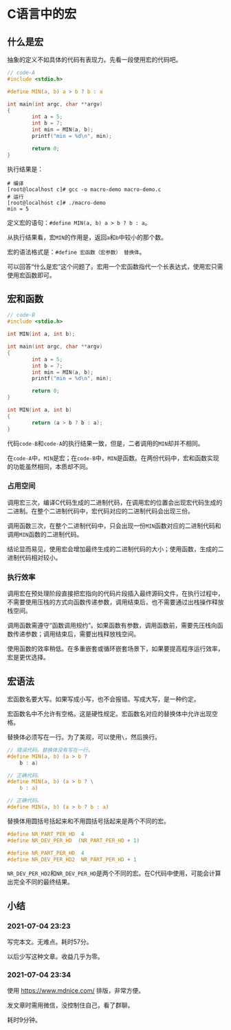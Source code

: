 # C语言中的宏

## 什么是宏

抽象的定义不如具体的代码有表现力。先看一段使用宏的代码吧。

```c
// code-A
#include <stdio.h>

#define MIN(a, b) a > b ? b : a

int main(int argc, char **argv)
{
        int a = 5;
        int b = 7;
        int min = MIN(a, b);
        printf("min = %d\n", min);

        return 0;
}
```

执行结果是：

```shell
# 编译
[root@localhost c]# gcc -o macro-demo macro-demo.c
# 运行
[root@localhost c]# ./macro-demo
min = 5
```

定义宏的语句：`#define MIN(a, b) a > b ? b : a`。

从执行结果看，宏`MIN`的作用是，返回`a`和`b`中较小的那个数。

宏的语法格式是：`#define 宏函数（宏参数） 替换体`。

可以回答“什么是宏”这个问题了。宏用一个宏函数指代一个长表达式，使用宏只需使用宏函数即可。

## 宏和函数

```C
// code-B
#include <stdio.h>

int MIN(int a, int b);

int main(int argc, char **argv)
{
        int a = 5;
        int b = 7;
        int min = MIN(a, b);
        printf("min = %d\n", min);

        return 0;
}

int MIN(int a, int b)
{
        return (a > b ? b : a);
}
```

代码`code-B`和`code-A`的执行结果一致，但是，二者调用的`MIN`却并不相同。

在`code-A`中，`MIN`是宏；在`code-B`中，`MIN`是函数。在两份代码中，宏和函数实现的功能虽然相同，本质却不同。

### 占用空间

调用宏三次，编译C代码生成的二进制代码，在调用宏的位置会出现宏代码生成的二进制。在整个二进制代码中，宏代码对应的二进制代码会出现三份。

调用函数三次，在整个二进制代码中，只会出现一份`MIN`函数对应的二进制代码和调用`MIN`函数的二进制代码。

结论显而易见，使用宏会增加最终生成的二进制代码的大小；使用函数，生成的二进制代码相对较小。

### 执行效率

调用宏在预处理阶段直接把宏指向的代码片段插入最终源码文件，在执行过程中，不需要使用压栈的方式向函数传递参数，调用结束后，也不需要通过出栈操作释放栈空间。

调用函数需遵守“函数调用规约”。如果函数有参数，调用函数前，需要先压栈向函数传递参数；调用结束后，需要出栈释放栈空间。

使用函数的效率稍低。在多重嵌套或循环嵌套场景下，如果要提高程序运行效率，宏是更优选择。

## 宏语法

宏函数名要大写。如果写成小写，也不会报错。写成大写，是一种约定。

宏函数名中不允许有空格。这是硬性规定。宏函数名对应的替换体中允许出现空格。

替换体必须写在一行。为了美观，可以使用`\`，然后换行。

```c
// 错误代码。替换体没有写在一行。
#define MIN(a, b) (a > b ?
	b : a)
```

```c
// 正确代码。
#define MIN(a, b) (a > b ? \
	b : a)
```

```c
// 正确代码。
#define MIN(a, b) (a > b ? b : a)
```

替换体用圆括号括起来和不用圆括号括起来是两个不同的宏。

```c
#define NR_PART_PER_HD	4
#define NR_DEV_PER_HD  (NR_PART_PER_HD + 1)
```

```c
#define NR_PART_PER_HD	4
#define NR_DEV_PER_HD2  NR_PART_PER_HD + 1
```

`NR_DEV_PER_HD2`和`NR_DEV_PER_HD`是两个不同的宏。在C代码中使用，可能会计算出完全不同的最终结果。

## 小结

### 2021-07-04 23:23

写完本文。无难点。耗时57分。

以后少写这种文章。收益几乎为零。

### 2021-07-04 23:34

使用 https://www.mdnice.com/ 排版，非常方便。

发文章时需用微信，没控制住自己，看了群聊。

耗时9分钟。